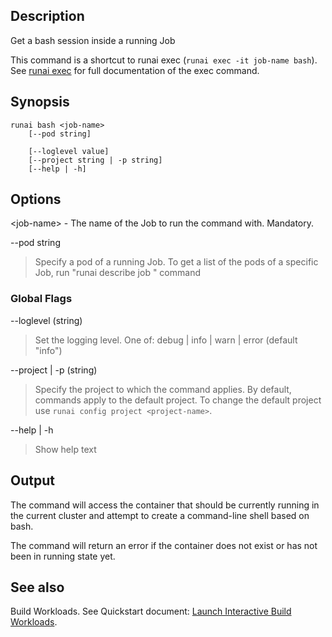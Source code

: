 ## Description

Get a bash session inside a running Job

This command is a shortcut to runai exec (``runai exec -it job-name bash``). See [runai exec](runai-exec.md) for full documentation of the exec command.

## Synopsis

``` shell
runai bash <job-name> 
    [--pod string]
    
    [--loglevel value] 
    [--project string | -p string] 
    [--help | -h]
```

## Options

<job-name\> - The name of the Job to run the command with. Mandatory.

--pod string
> Specify a pod of a running Job. To get a list of the pods of a specific Job, run "runai describe job <job-name>" command

### Global Flags

--loglevel (string)

>  Set the logging level. One of: debug | info | warn | error (default "info")

--project | -p (string)

>  Specify the project to which the command applies. By default, commands apply to the default project. To change the default project use ``runai config project <project-name>``.

--help | -h

>  Show help text

## Output

The command will access the container that should be currently running in the current cluster and attempt to create a command-line shell based on bash.

The command will return an error if the container does not exist or has not been in running state yet.

## See also

Build Workloads. See Quickstart document: [Launch Interactive Build Workloads](../Walkthroughs/walkthrough-build.md).

